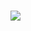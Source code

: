 # <img width=""  src="https://encrypted-tbn0.gstatic.com/images?q=tbn:ANd9GcTA_fRh8bR1bSDsbOsqIahE67nCUZvV5e3aeA&s">
